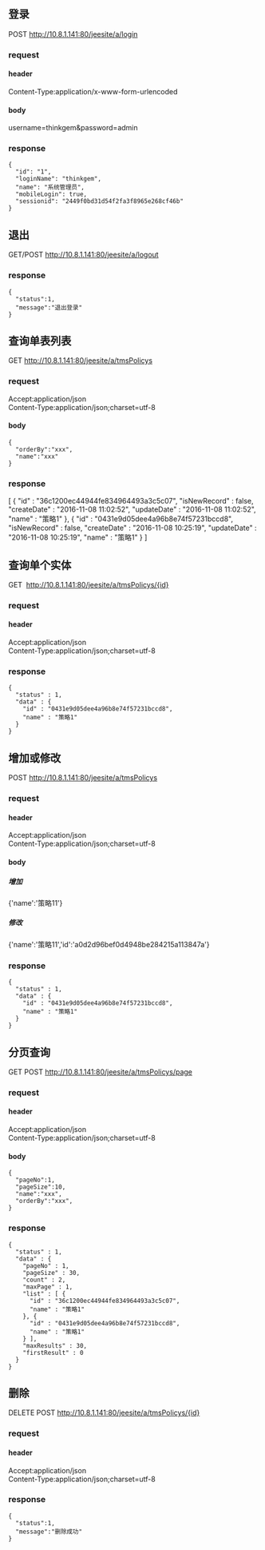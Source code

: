 ## 登录
POST http://10.8.1.141:80/jeesite/a/login
### request 
#### header 
Content-Type:application/x-www-form-urlencoded
#### body   
username=thinkgem&password=admin
### response 
```
{
  "id": "1",
  "loginName": "thinkgem",
  "name": "系统管理员",
  "mobileLogin": true,
  "sessionid": "2449f0bd31d54f2fa3f8965e268cf46b"
}
```
## 退出
GET/POST  http://10.8.1.141:80/jeesite/a/logout
### response 
```
{
  "status":1,
  "message":"退出登录"
}
```

## 查询单表列表
GET  http://10.8.1.141:80/jeesite/a/tmsPolicys
### request
Accept:application/json    
Content-Type:application/json;charset=utf-8
#### body 
```
{
  "orderBy":"xxx",
  "name":"xxx"
}
```
### response 
[ {
  "id" : "36c1200ec44944fe834964493a3c5c07",
  "isNewRecord" : false,
  "createDate" : "2016-11-08 11:02:52",
  "updateDate" : "2016-11-08 11:02:52",
  "name" : "策略1"
}, {
  "id" : "0431e9d05dee4a96b8e74f57231bccd8",
  "isNewRecord" : false,
  "createDate" : "2016-11-08 10:25:19",
  "updateDate" : "2016-11-08 10:25:19",
  "name" : "策略1"
} ]

## 查询单个实体
GET  http://10.8.1.141:80/jeesite/a/tmsPolicys/{id}
### request
#### header
Accept:application/json    
Content-Type:application/json;charset=utf-8
### response 
```
{
  "status" : 1,
  "data" : {
    "id" : "0431e9d05dee4a96b8e74f57231bccd8",
    "name" : "策略1"
  }
}
```

## 增加或修改
POST http://10.8.1.141:80/jeesite/a/tmsPolicys
### request
#### header
Accept:application/json    
Content-Type:application/json;charset=utf-8
#### body 
##### 增加
{'name':'策略11'}
##### 修改
{'name':'策略11','id':'a0d2d96bef0d4948be284215a113847a'}
### response 
```
{
  "status" : 1,
  "data" : {
    "id" : "0431e9d05dee4a96b8e74f57231bccd8",
    "name" : "策略1"
  }
}
```

## 分页查询
GET POST http://10.8.1.141:80/jeesite/a/tmsPolicys/page
### request
#### header
Accept:application/json    
Content-Type:application/json;charset=utf-8
#### body 
```
{
  "pageNo":1,
  "pageSize":10,
  "name":"xxx",
  "orderBy":"xxx",
}
```
### response
```
{
  "status" : 1,
  "data" : {
    "pageNo" : 1,
    "pageSize" : 30,
    "count" : 2,
    "maxPage" : 1,
    "list" : [ {
      "id" : "36c1200ec44944fe834964493a3c5c07",
      "name" : "策略1"
    }, {
      "id" : "0431e9d05dee4a96b8e74f57231bccd8",
      "name" : "策略1"
    } ],
    "maxResults" : 30,
    "firstResult" : 0
  }
}
```
## 删除
DELETE  POST http://10.8.1.141:80/jeesite/a/tmsPolicys/{id}
### request
#### header
Accept:application/json    
Content-Type:application/json;charset=utf-8
### response
```
{
  "status":1,
  "message":"删除成功"
}

